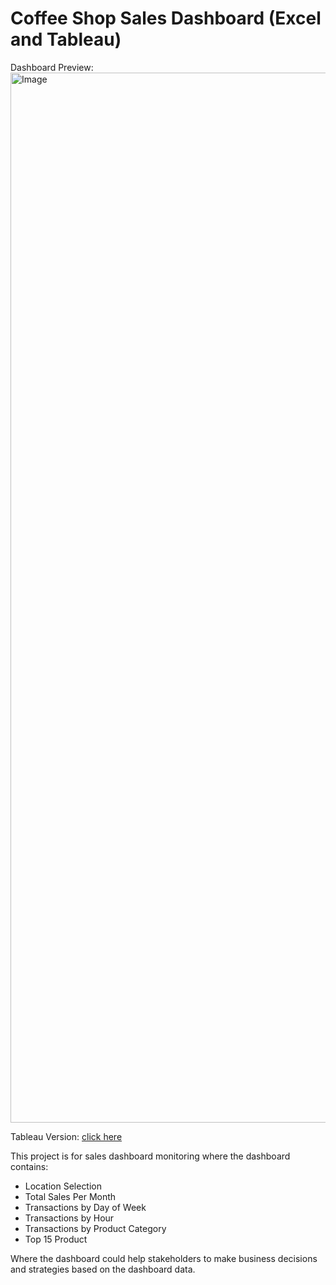 # Coffee Shop Sales Dashboard (Excel and Tableau)

Dashboard Preview:
<img width="1680" alt="Image" src="https://github.com/user-attachments/assets/9715f9c9-c320-4cfe-9f19-0294a07feb9d" />

Tableau Version: [click here](https://public.tableau.com/views/CoffeeShopSalesDashboard_17403249515350/Dashboard1?:language=en-GB&publish=yes&:sid=&:redirect=auth&:display_count=n&:origin=viz_share_link)

This project is for sales dashboard monitoring where the dashboard contains:
- Location Selection
- Total Sales Per Month
- Transactions by Day of Week
- Transactions by Hour
- Transactions by Product Category
- Top 15 Product

Where the dashboard could help stakeholders to make business decisions and strategies based on the dashboard data.

